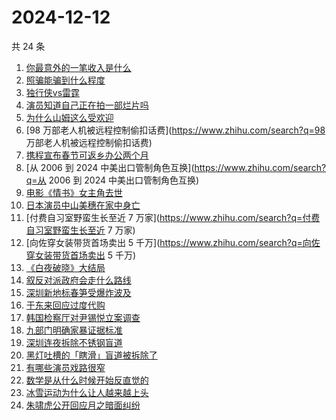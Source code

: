 # 2024-12-12

共 24 条

<!-- BEGIN ZHIHUSEARCH -->
<!-- 最后更新时间 Thu Dec 12 2024 17:12:39 GMT+0800 (China Standard Time) -->
1. [你最意外的一笔收入是什么](https://www.zhihu.com/search?q=你最意外的一笔收入是什么)
1. [照骗能骗到什么程度](https://www.zhihu.com/search?q=照骗能骗到什么程度)
1. [独行侠vs雷霆](https://www.zhihu.com/search?q=独行侠vs雷霆)
1. [演员知道自己正在拍一部烂片吗](https://www.zhihu.com/search?q=演员知道自己正在拍一部烂片吗)
1. [为什么山姆这么受欢迎](https://www.zhihu.com/search?q=为什么山姆这么受欢迎)
1. [98 万部老人机被远程控制偷扣话费](https://www.zhihu.com/search?q=98 万部老人机被远程控制偷扣话费)
1. [携程宣布春节可返乡办公两个月](https://www.zhihu.com/search?q=携程宣布春节可返乡办公两个月)
1. [从 2006 到 2024 中美出口管制角色互换](https://www.zhihu.com/search?q=从 2006 到 2024 中美出口管制角色互换)
1. [电影《情书》女主角去世](https://www.zhihu.com/search?q=电影《情书》女主角去世)
1. [日本演员中山美穗在家中身亡](https://www.zhihu.com/search?q=日本演员中山美穗在家中身亡)
1. [付费自习室野蛮生长至近 7 万家](https://www.zhihu.com/search?q=付费自习室野蛮生长至近 7 万家)
1. [向佐穿女装带货首场卖出 5 千万](https://www.zhihu.com/search?q=向佐穿女装带货首场卖出 5 千万)
1. [《白夜破晓》大结局](https://www.zhihu.com/search?q=《白夜破晓》大结局)
1. [叙反对派政府会走什么路线](https://www.zhihu.com/search?q=叙反对派政府会走什么路线)
1. [深圳新地标春笋受爆炸波及](https://www.zhihu.com/search?q=深圳新地标春笋受爆炸波及)
1. [于东来回应过度代购](https://www.zhihu.com/search?q=于东来回应过度代购)
1. [韩国检察厅对尹锡悦立案调查](https://www.zhihu.com/search?q=韩国检察厅对尹锡悦立案调查)
1. [九部门明确家暴证据标准](https://www.zhihu.com/search?q=九部门明确家暴证据标准)
1. [深圳连夜拆除不锈钢盲道](https://www.zhihu.com/search?q=深圳连夜拆除不锈钢盲道)
1. [黑灯吐槽的「瞎滑」盲道被拆除了](https://www.zhihu.com/search?q=黑灯吐槽的「瞎滑」盲道被拆除了)
1. [有哪些演员戏路很窄](https://www.zhihu.com/search?q=有哪些演员戏路很窄)
1. [数学是从什么时候开始反直觉的](https://www.zhihu.com/search?q=数学是从什么时候开始反直觉的)
1. [冰雪运动为什么让人越来越上头](https://www.zhihu.com/search?q=冰雪运动为什么让人越来越上头)
1. [朱啸虎公开回应月之暗面纠纷](https://www.zhihu.com/search?q=朱啸虎公开回应月之暗面纠纷)
<!-- END ZHIHUSEARCH -->
